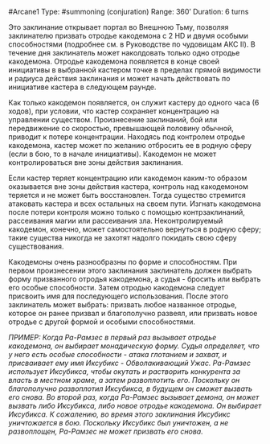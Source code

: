 #Arcane1
Type: #summoning (conjuration)
Range: 360’
Duration: 6 turns

Это заклинание открывает портал во Внешнюю Тьму, позволяя заклинателю призвать отродье какодемона с 2 HD и двумя особыми способностями (подробнее см. в Руководстве по чудовищам АКС II). В течение дня заклинатель может наколдовать только одно отродье какодемона. Отродье какодемона появляется в конце своей инициативы в выбранной кастером точке в пределах прямой видимости и радиуса действия заклинания и может начать действовать по инициативе кастера в следующем раунде.

Как только какодемон появляется, он служит кастеру до одного часа (6 ходов), при условии, что кастер сохраняет концентрацию на управлении существом. Произнесение заклинаний, бой или передвижение со скоростью, превышающей половину обычной, приводит к потере концентрации. Находясь под контролем отродье какодемона, кастер может по желанию отбросить ее в родную сферу (если в бою, то в начале инициативы). Какодемон не может контролироваться вне зоны действия заклинания.

Если кастер теряет концентрацию или какодемон каким-то образом оказывается вне зоны действия кастера, контроль над какодемоном теряется и не может быть восстановлен. Тогда существо стремится атаковать кастера и всех остальных на своем пути. Изгнать какодемона после потери контроля можно только с помощью контрзаклинаний, рассеивания магии или рассеивания зла. Неконтролируемый какодемон, конечно, может самостоятельно вернуться в родную сферу; такие существа никогда не захотят надолго покидать свою сферу существования.

Какодемоны очень разнообразны по форме и способностям. При первом произнесении этого заклинания заклинатель должен выбрать форму призванного отродья какодемона, а судья - бросить или выбрать его особые способности. Затем отродью какодемона следует присвоить имя для последующего использования. После этого заклинатель может выбрать: призвать любое названное отродье, которое он ранее призвал и благополучно развеял, или призвать новое отродье с другой формой и особыми способностями.

*ПРИМЕР: Когда Ра-Рамзес в первый раз вызывает отродье какодемона, он выбирает монадическую форму. Судья определяет, что у него есть особые способности - атака глотанием и захват, и присваивает ему имя Иксубикс - Обволакивающий Ужас. Ра-Рамзес использует Иксубикса, чтобы окутать и растворить конкурента за власть в местном храме, а затем развоплотить его. Поскольку он благополучно развоплотил Иксубикса, в будущем он сможет вызвать его снова. Во второй раз, когда Ра-Рамзес вызывает демона, он может вызвать либо Иксубикса, либо новое отродье какодемона. Он выбирает Иксубикса. К сожалению, во время этого заклинания Иксубикс уничтожается в бою. Поскольку Иксубикс был уничтожен, а не развоплощен, Ра-Рамзес не может призвать его снова.*
